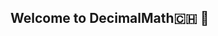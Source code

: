 ## Welcome to DecimalMath🇨🇭 👋

<!--

### We're a company that specializes on Mobile applications and Blockchain technologies

📍 We're a company based in Geneva, Switzerland
-->
